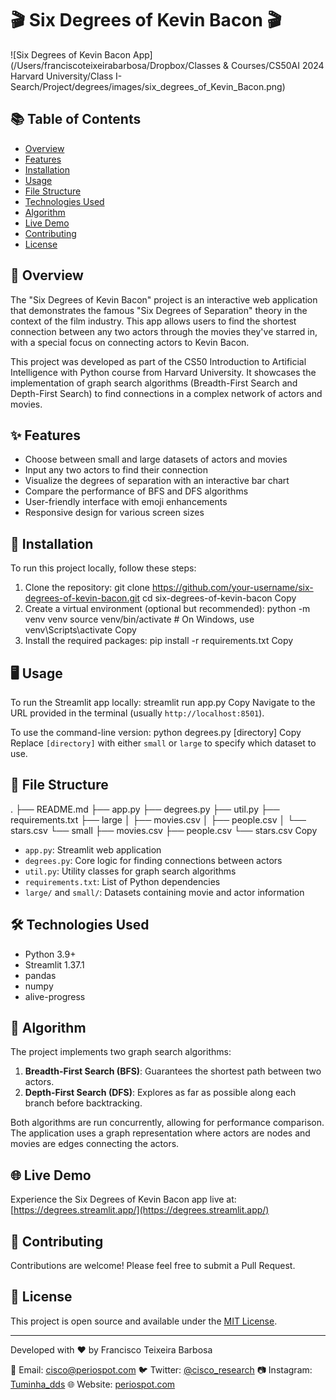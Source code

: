 # 🎬 Six Degrees of Kevin Bacon 🎬

![Six Degrees of Kevin Bacon App](/Users/franciscoteixeirabarbosa/Dropbox/Classes & Courses/CS50AI 2024 Harvard University/Class I- Search/Project/degrees/images/six_degrees_of_Kevin_Bacon.png)

## 📚 Table of Contents

- [Overview](#overview)
- [Features](#features)
- [Installation](#installation)
- [Usage](#usage)
- [File Structure](#file-structure)
- [Technologies Used](#technologies-used)
- [Algorithm](#algorithm)
- [Live Demo](#live-demo)
- [Contributing](#contributing)
- [License](#license)

## 🌟 Overview

The "Six Degrees of Kevin Bacon" project is an interactive web application that demonstrates the famous "Six Degrees of Separation" theory in the context of the film industry. This app allows users to find the shortest connection between any two actors through the movies they've starred in, with a special focus on connecting actors to Kevin Bacon.

This project was developed as part of the CS50 Introduction to Artificial Intelligence with Python course from Harvard University. It showcases the implementation of graph search algorithms (Breadth-First Search and Depth-First Search) to find connections in a complex network of actors and movies.

## ✨ Features

- Choose between small and large datasets of actors and movies
- Input any two actors to find their connection
- Visualize the degrees of separation with an interactive bar chart
- Compare the performance of BFS and DFS algorithms
- User-friendly interface with emoji enhancements
- Responsive design for various screen sizes

## 🚀 Installation

To run this project locally, follow these steps:

1. Clone the repository:
git clone https://github.com/your-username/six-degrees-of-kevin-bacon.git
cd six-degrees-of-kevin-bacon
Copy
2. Create a virtual environment (optional but recommended):
python -m venv venv
source venv/bin/activate  # On Windows, use venv\Scripts\activate
Copy
3. Install the required packages:
pip install -r requirements.txt
Copy
## 🖥️ Usage

To run the Streamlit app locally:
streamlit run app.py
Copy
Navigate to the URL provided in the terminal (usually `http://localhost:8501`).

To use the command-line version:
python degrees.py [directory]
Copy
Replace `[directory]` with either `small` or `large` to specify which dataset to use.

## 📁 File Structure
.
├── README.md
├── app.py
├── degrees.py
├── util.py
├── requirements.txt
├── large
│   ├── movies.csv
│   ├── people.csv
│   └── stars.csv
└── small
├── movies.csv
├── people.csv
└── stars.csv
Copy
- `app.py`: Streamlit web application
- `degrees.py`: Core logic for finding connections between actors
- `util.py`: Utility classes for graph search algorithms
- `requirements.txt`: List of Python dependencies
- `large/` and `small/`: Datasets containing movie and actor information

## 🛠️ Technologies Used

- Python 3.9+
- Streamlit 1.37.1
- pandas
- numpy
- alive-progress

## 🧠 Algorithm

The project implements two graph search algorithms:

1. **Breadth-First Search (BFS)**: Guarantees the shortest path between two actors.
2. **Depth-First Search (DFS)**: Explores as far as possible along each branch before backtracking.

Both algorithms are run concurrently, allowing for performance comparison. The application uses a graph representation where actors are nodes and movies are edges connecting the actors.

## 🌐 Live Demo

Experience the Six Degrees of Kevin Bacon app live at: [https://degrees.streamlit.app/](https://degrees.streamlit.app/)

## 🤝 Contributing

Contributions are welcome! Please feel free to submit a Pull Request.

## 📄 License

This project is open source and available under the [MIT License](LICENSE).

---

Developed with ❤️ by Francisco Teixeira Barbosa

📧 Email: cisco@periospot.com
🐦 Twitter: [@cisco_research](https://twitter.com/cisco_research)
📷 Instagram: [Tuminha_dds](https://www.instagram.com/Tuminha_dds)
🌐 Website: [periospot.com](https://periospot.com)
